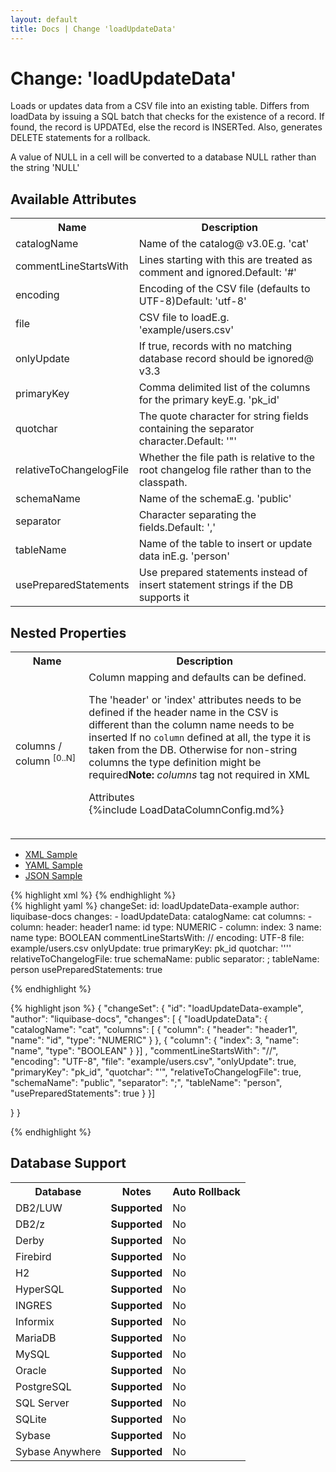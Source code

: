 ```yaml
---
layout: default
title: Docs | Change 'loadUpdateData'
---
```


<!-- ====================================================== -->
<!-- GENERATED BY ChangeDocGenerator DO NOT MODIFY MANUALLY -->
<!-- ====================================================== -->

  <script>
  $(function() {
    $( "#changelog-tabs" ).tabs();
  });
</script>

# Change: 'loadUpdateData'

Loads or updates data from a CSV file into an existing table. Differs from loadData by issuing a SQL batch that checks for the existence of a record. If found, the record is UPDATEd, else the record is INSERTed. Also, generates DELETE statements for a rollback.

A value of NULL in a cell will be converted to a database NULL rather than the string 'NULL'

## Available Attributes ##

<table class='attribs'>
<tr><th>Name</th><th>Description</th></tr>
<tr><td class="name">catalogName</td><td class="desc">Name of the catalog<span class="right"><span class="since">@ v3.0</span><span class="sample">E.g. <span class="val">&#x27;cat&#x27;</span></span></span></td></tr>
<tr><td class="name">commentLineStartsWith</td><td class="desc">Lines starting with this are treated as comment and ignored.<span class="right"><span class="default">Default: <span class="val">&#x27;#&#x27;</span></span></span></td></tr>
<tr><td class="name">encoding</td><td class="desc">Encoding of the CSV file (defaults to UTF-8)<span class="right"><span class="default">Default: <span class="val">&#x27;utf-8&#x27;</span></span></span></td></tr>
<tr><td class="name" required>file</td><td class="desc">CSV file to load<span class="right"><span class="sample">E.g. <span class="val">&#x27;example/users.csv&#x27;</span></span></span></td></tr>
<tr><td class="name">onlyUpdate</td><td class="desc">If true, records with no matching database record should be ignored<span class="right"><span class="since">@ v3.3</span></span></td></tr>
<tr><td class="name" required>primaryKey</td><td class="desc">Comma delimited list of the columns for the primary key<span class="right"><span class="sample">E.g. <span class="val">&#x27;pk_id&#x27;</span></span></span></td></tr>
<tr><td class="name">quotchar</td><td class="desc">The quote character for string fields containing the separator character.<span class="right"><span class="default">Default: <span class="val">&#x27;&quot;&#x27;</span></span></span></td></tr>
<tr><td class="name">relativeToChangelogFile</td><td class="desc">Whether the file path is relative to the root changelog file rather than to the classpath.<span class="right"></span></td></tr>
<tr><td class="name">schemaName</td><td class="desc">Name of the schema<span class="right"><span class="sample">E.g. <span class="val">&#x27;public&#x27;</span></span></span></td></tr>
<tr><td class="name">separator</td><td class="desc">Character separating the fields.<span class="right"><span class="default">Default: <span class="val">&#x27;,&#x27;</span></span></span></td></tr>
<tr><td class="name" required>tableName</td><td class="desc">Name of the table to insert or update data in<span class="right"><span class="sample">E.g. <span class="val">&#x27;person&#x27;</span></span></span></td></tr>
<tr><td class="name">usePreparedStatements</td><td class="desc">Use prepared statements instead of insert statement strings if the DB supports it<span class="right"></span></td></tr>
</table>

## Nested Properties ##

<table id="nestedProps" class="attribs">
<tr><th>Name</th><th>Description</th></tr><tr><td class="name">columns&nbsp;/ <span class="right">column&nbsp;<sup>[0..N]</sup></span></td><td class="desc">Column mapping and defaults can be defined.

The 'header' or 'index' attributes needs to be defined if the header name in the CSV is different than the column name needs to be inserted
If no `column` defined at all, the type it is taken from the DB. Otherwise for non-string columns the type definition might be required<span class="right"><b>Note:</b> <i>columns</i> tag not required in XML</span><div class="header">Attributes</div><table id="nestedAttrs">{%include LoadDataColumnConfig.md%}</table></td></tr>
</table><div id='changelog-tabs'>
<ul>
    <li><a href="#tab-xml">XML Sample</a></li>
    <li><a href="#tab-yaml">YAML Sample</a></li>
    <li><a href="#tab-json">JSON Sample</a></li>
  </ul>
<div id='tab-xml'>
{% highlight xml %}
<changeSet author="liquibase-docs" id="loadUpdateData-example">
    <loadUpdateData catalogName="cat"
            commentLineStartsWith="//"
            encoding="UTF-8"
            file="example/users.csv"
            onlyUpdate="true"
            primaryKey="pk_id"
            quotchar="'"
            relativeToChangelogFile="true"
            schemaName="public"
            separator=";"
            tableName="person"
            usePreparedStatements="true">
        <column header="header1"
                name="id"
                type="NUMERIC"/>
        <column index="3"
                name="name"
                type="BOOLEAN"/>
    </loadUpdateData>
</changeSet>
{% endhighlight %}
</div>
<div id='tab-yaml'>
{% highlight yaml %}
changeSet:
  id: loadUpdateData-example
  author: liquibase-docs
  changes:
  - loadUpdateData:
      catalogName: cat
      columns:
      - column:
          header: header1
          name: id
          type: NUMERIC
      - column:
          index: 3
          name: name
          type: BOOLEAN
      commentLineStartsWith: //
      encoding: UTF-8
      file: example/users.csv
      onlyUpdate: true
      primaryKey: pk_id
      quotchar: ''''
      relativeToChangelogFile: true
      schemaName: public
      separator: ;
      tableName: person
      usePreparedStatements: true

{% endhighlight %}
</div>
<div id='tab-json'>
{% highlight json %}
{
  "changeSet": {
    "id": "loadUpdateData-example",
    "author": "liquibase-docs",
    "changes": [
      {
        "loadUpdateData": {
          "catalogName": "cat",
          "columns": [
            {
              "column": {
                "header": "header1",
                "name": "id",
                "type": "NUMERIC"
              }
            },
            {
              "column": {
                "index": 3,
                "name": "name",
                "type": "BOOLEAN"
              }
            }]
          ,
          "commentLineStartsWith": "//",
          "encoding": "UTF-8",
          "file": "example/users.csv",
          "onlyUpdate": true,
          "primaryKey": "pk_id",
          "quotchar": "'",
          "relativeToChangelogFile": true,
          "schemaName": "public",
          "separator": ";",
          "tableName": "person",
          "usePreparedStatements": true
        }
      }]
    
  }
}

{% endhighlight %}
</div>
</div>


## Database Support

<table style='border:1;'>
<tr><th>Database</th><th>Notes</th><th>Auto Rollback</th></tr>
<tr><td>DB2/LUW</td><td><b>Supported</b></td><td>No</td></tr>
<tr><td>DB2/z</td><td><b>Supported</b></td><td>No</td></tr>
<tr><td>Derby</td><td><b>Supported</b></td><td>No</td></tr>
<tr><td>Firebird</td><td><b>Supported</b></td><td>No</td></tr>
<tr><td>H2</td><td><b>Supported</b></td><td>No</td></tr>
<tr><td>HyperSQL</td><td><b>Supported</b></td><td>No</td></tr>
<tr><td>INGRES</td><td><b>Supported</b></td><td>No</td></tr>
<tr><td>Informix</td><td><b>Supported</b></td><td>No</td></tr>
<tr><td>MariaDB</td><td><b>Supported</b></td><td>No</td></tr>
<tr><td>MySQL</td><td><b>Supported</b></td><td>No</td></tr>
<tr><td>Oracle</td><td><b>Supported</b></td><td>No</td></tr>
<tr><td>PostgreSQL</td><td><b>Supported</b></td><td>No</td></tr>
<tr><td>SQL Server</td><td><b>Supported</b></td><td>No</td></tr>
<tr><td>SQLite</td><td><b>Supported</b></td><td>No</td></tr>
<tr><td>Sybase</td><td><b>Supported</b></td><td>No</td></tr>
<tr><td>Sybase Anywhere</td><td><b>Supported</b></td><td>No</td></tr>
</table>
